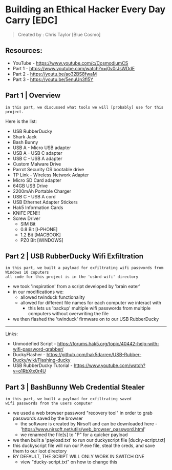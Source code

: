 # Building an Ethical Hacker Every Day Carry [EDC]
> Created by : Chris Taylor [Blue Cosmo]

## Resources:
- YouTube - https://www.youtube.com/c/CosmodiumCS
- Part 1 - https://www.youtube.com/watch?v=j0v0rJsWDdE 
- Part 2 - https://youtu.be/ao32BS8fwaM
- Part 3 - https://youtu.be/5enuUn3fl5Y

## Part 1 | Overview
```
in this part, we discussed what tools we will [probably] use for this project.
```
Here is the list:
- USB RubberDucky
- Shark Jack
- Bash Bunny
- USB A - Micro USB adapter
- USB A - USB C adapter
- USB C - USB A adapter
- Custom Malware Drive
- Parrot Security OS bootable drive
- TP Link - Wireless Network Adapter
- Micro SD Card adapter
- 64GB USB Drive
- 2200mAh Portable Charger
- USB C - USB A cord
- USB Ethernet Adapter Stickers
- Hak5 Information Cards
- KNIFE PEN!!!
- Screw Driver 
  - SIM Bit
  - 0.8 Bit [I-PHONE]
  - 1.2 Bit [MACBOOK]
  - PZ0 Bit [WINDOWS]

## Part 2 | USB RubberDucky Wifi Exfiltration
```
in this part, we built a payload for exfiltrating wifi passwords from Windows 10 coputers
all code for this project is in the 'usbrd-wifi' directory
```
- we took 'inspiration' from a script developed by 'brain eater'
- in our modifications we:
  - allowed twinduck functionality
  - allowed for different file names for each computer we interact with
    - this lets us 'backup' multiple wifi passwords from multiple computers without overwriting the file
- we then flashed the 'twinduck' firmware on to our USB RubberDucky
---
Links:
- Unmodefied Script - https://forums.hak5.org/topic/40442-help-with-wifi-password-grabber/
- DuckyFlasher - https://github.com/hak5darren/USB-Rubber-Ducky/wiki/Flashing-ducky 
- USB RubberDucky Tutorial - https://www.youtube.com/watch?v=o1RbXtx0r4U 

## Part 3 | BashBunny Web Credential Stealer
```
in this part, we built a payload for exfiltrating saved 
wifi passwords from the users computer
```
- we used a web browser password "recovery tool" in order to grab passwords saved by the browser
    - the software is created by Nirsoft and can be downloaded here - 'https://www.nirsoft.net/utils/web_browser_password.html'
    - we renamed the file[s] to "P" for a quicker payload
- we then built a 'payload.txt' to run our duckyscript file [ducky-script.txt]
- this duckyscript file will run our P.exe file, steal the creds, and save them to our loot directory
- BY DEFAULT, THE SCRIPT WILL ONLY WORK IN SWITCH ONE
    - view "ducky-script.txt" on how to change this
